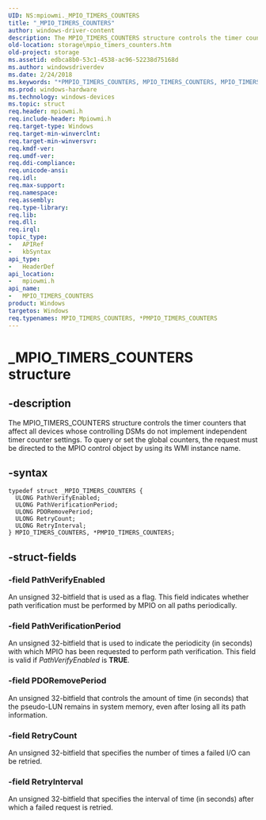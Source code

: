 ```yaml
---
UID: NS:mpiowmi._MPIO_TIMERS_COUNTERS
title: "_MPIO_TIMERS_COUNTERS"
author: windows-driver-content
description: The MPIO_TIMERS_COUNTERS structure controls the timer counters that affect all devices whose controlling DSMs do not implement independent timer counter settings.
old-location: storage\mpio_timers_counters.htm
old-project: storage
ms.assetid: edbca8b0-53c1-4538-ac96-52238d75168d
ms.author: windowsdriverdev
ms.date: 2/24/2018
ms.keywords: "*PMPIO_TIMERS_COUNTERS, MPIO_TIMERS_COUNTERS, MPIO_TIMERS_COUNTERS structure [Storage Devices], PMPIO_TIMERS_COUNTERS, PMPIO_TIMERS_COUNTERS structure pointer [Storage Devices], _MPIO_TIMERS_COUNTERS, mpiowmi/MPIO_TIMERS_COUNTERS, mpiowmi/PMPIO_TIMERS_COUNTERS, storage.mpio_timers_counters, structs-scsibus_4e4255c8-94e3-4eb0-bf6b-e5c8cddba010.xml"
ms.prod: windows-hardware
ms.technology: windows-devices
ms.topic: struct
req.header: mpiowmi.h
req.include-header: Mpiowmi.h
req.target-type: Windows
req.target-min-winverclnt: 
req.target-min-winversvr: 
req.kmdf-ver: 
req.umdf-ver: 
req.ddi-compliance: 
req.unicode-ansi: 
req.idl: 
req.max-support: 
req.namespace: 
req.assembly: 
req.type-library: 
req.lib: 
req.dll: 
req.irql: 
topic_type:
-	APIRef
-	kbSyntax
api_type:
-	HeaderDef
api_location:
-	mpiowmi.h
api_name:
-	MPIO_TIMERS_COUNTERS
product: Windows
targetos: Windows
req.typenames: MPIO_TIMERS_COUNTERS, *PMPIO_TIMERS_COUNTERS
---
```


# _MPIO_TIMERS_COUNTERS structure


## -description


The MPIO_TIMERS_COUNTERS structure controls the timer counters that affect all devices whose controlling DSMs do not implement independent timer counter settings. To query or set the global counters, the request must be directed to the MPIO control object by using its WMI instance name.


## -syntax


````
typedef struct _MPIO_TIMERS_COUNTERS {
  ULONG PathVerifyEnabled;
  ULONG PathVerificationPeriod;
  ULONG PDORemovePeriod;
  ULONG RetryCount;
  ULONG RetryInterval;
} MPIO_TIMERS_COUNTERS, *PMPIO_TIMERS_COUNTERS;
````


## -struct-fields




### -field PathVerifyEnabled

An unsigned 32-bitfield that is used as a flag. This field indicates whether path verification must be performed by MPIO on all paths periodically.


### -field PathVerificationPeriod

An unsigned 32-bitfield that is used to indicate the periodicity (in seconds) with which MPIO has been requested to perform path verification. This field is valid if <i>PathVerifyEnabled</i> is <b>TRUE</b>.


### -field PDORemovePeriod

An unsigned 32-bitfield that controls the amount of time (in seconds) that the pseudo-LUN remains in system memory, even after losing all its path information.


### -field RetryCount

An unsigned 32-bitfield that specifies the number of times a failed I/O can be retried.


### -field RetryInterval

An unsigned 32-bitfield that specifies the interval of time (in seconds) after which a failed request is retried.

